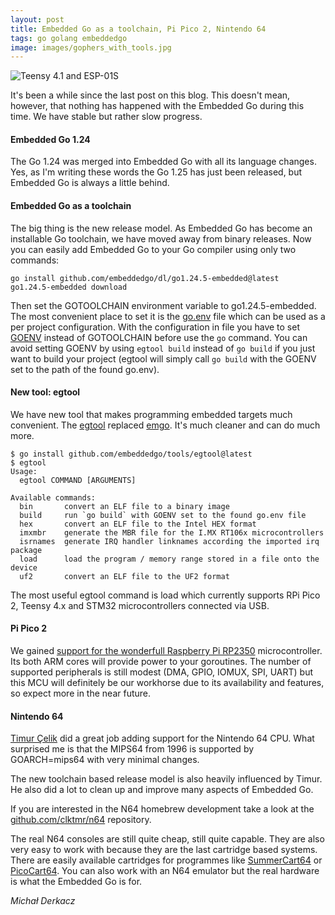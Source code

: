 ```yaml
---
layout: post
title: Embedded Go as a toolchain, Pi Pico 2, Nintendo 64
tags: go golang embeddedgo
image: images/gophers_with_tools.jpg
---
```

![Teensy 4.1 and ESP-01S]({{site.baseurl}}/images/gophers_with_tools.jpg)

<!--more-->

It's been a while since the last post on this blog. This doesn't mean, however, that nothing has happened with the Embedded Go during this time. We have stable but rather slow progress.

#### Embedded Go 1.24

The Go 1.24 was merged into Embedded Go with all its language changes. Yes, as I'm writing these words the Go 1.25 has just been released, but Embedded Go is always a little behind.

#### Embedded Go as a toolchain

The big thing is the new release model. As Embedded Go has become an installable Go toolchain, we have moved away from binary releases. Now you can easily add Embedded Go to your Go compiler using only two commands:

```
go install github.com/embeddedgo/dl/go1.24.5-embedded@latest
go1.24.5-embedded download
```

Then set the GOTOOLCHAIN environment variable to go1.24.5-embedded. The most convenient place to set it is the [go.env](https://github.com/embeddedgo/pico/blob/master/devboard/pico2/examples/go.env) file which can be used as a per project configuration. With the configuration in file you have to set [GOENV](https://pkg.go.dev/cmd/go#hdr-Environment_v) instead of GOTOOLCHAIN before use the `go` command. You can avoid setting GOENV by using `egtool build` instead of `go build` if you just want to build your project (egtool will simply call `go build` with the GOENV set to the path of the found go.env).

#### New tool: egtool

We have new tool that makes programming embedded targets much convenient. The [egtool](https://github.com/embeddedgo/tools/tree/master/egtool) replaced [emgo](https://github.com/embeddedgo/tools/tree/master/emgo). It's much cleaner and can do much more.

```
$ go install github.com/embeddedgo/tools/egtool@latest
$ egtool
Usage:
  egtool COMMAND [ARGUMENTS]

Available commands:
  bin       convert an ELF file to a binary image
  build     run `go build` with GOENV set to the found go.env file
  hex       convert an ELF file to the Intel HEX format
  imxmbr    generate the MBR file for the I.MX RT106x microcontrollers
  isrnames  generate IRQ handler linknames according the imported irq package
  load      load the program / memory range stored in a file onto the device
  uf2       convert an ELF file to the UF2 format
```

The most useful egtool command is load which currently supports RPi Pico 2, Teensy 4.x and STM32 microcontrollers connected via USB.

#### Pi Pico 2

We gained [support for the wonderfull Raspberry Pi RP2350](https://github.com/embedde) microcontroller. Its both ARM cores will provide power to your goroutines. The number of supported peripherals is still modest (DMA, GPIO, IOMUX, SPI, UART) but this MCU will definitely be our workhorse due to its availability and features, so expect more in the near future.

#### Nintendo 64

[Timur Çelik](https://github.com/clktmr/) did a great job adding support for the Nintendo 64 CPU. What surprised me is that the MIPS64 from 1996 is supported by GOARCH=mips64 with very minimal changes.

The new toolchain based release model is also heavily influenced by Timur. He also did a lot to clean up and improve many aspects of Embedded Go.

If you are interested in the N64 homebrew development take a look at the [github.com/clktmr/n64](https://github.com/clktmr/n64) repository.

The real N64 consoles are still quite cheap, still quite capable. They are also very easy to work with because they are the last cartridge based systems. There are easily available cartridges for programmes like [SummerCart64](https://summercart64.dev/) or [PicoCart64](https://github.com/kbeckmann/PicoCart64). You can also work with an N64 emulator but the real hardware is what the Embedded Go is for.

*Michał Derkacz*